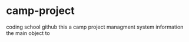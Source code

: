 # camp-project
coding school github
this a camp project managment  system information the main object to
